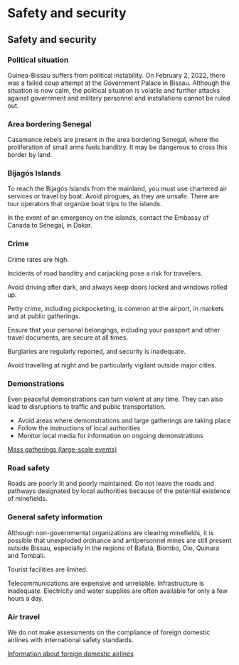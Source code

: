 # Safety and security

## Safety and security

### Political situation

Guinea-Bissau suffers from political instability. On February 2, 2022, there was a failed coup attempt at the Government Palace in Bissau. Although the situation is now calm, the political situation is volatile and further attacks against government and military personnel and installations cannot be ruled out.

### Area bordering Senegal

Casamance rebels are present in the area bordering Senegal, where the proliferation of small arms fuels banditry. It may be dangerous to cross this border by land.

### Bijagós Islands

To reach the Bijagós Islands from the mainland, you must use chartered air services or travel by boat. Avoid pirogues, as they are unsafe. There are tour operators that organize boat trips to the islands.

In the event of an emergency on the islands, contact the Embassy of Canada to Senegal, in Dakar.

### Crime

Crime rates are high.

Incidents of road banditry and carjacking pose a risk for travellers.

Avoid driving after dark, and always keep doors locked and windows rolled up.

Petty crime, including pickpocketing, is common at the airport, in markets and at public gatherings.

Ensure that your personal belongings, including your passport and other travel documents, are secure at all times.

Burglaries are regularly reported, and security is inadequate.

Avoid travelling at night and be particularly vigilant outside major cities.

### Demonstrations

Even peaceful demonstrations can turn violent at any time. They can also lead to disruptions to traffic and public transportation.

* Avoid areas where demonstrations and large gatherings are taking place
* Follow the instructions of local authorities
* Monitor local media for information on ongoing demonstrations

[Mass gatherings (large-scale events)](https://travel.gc.ca/travelling/health-safety/mass-gatherings)

### Road safety

Roads are poorly lit and poorly maintained. Do not leave the roads and pathways designated by local authorities because of the potential existence of minefields.

### General safety information

Although non-governmental organizations are clearing minefields, it is possible that unexploded ordnance and antipersonnel mines are still present outside Bissau, especially in the regions of Bafatá, Biombo, Oio, Quinara and Tombali.

Tourist facilities are limited.

Telecommunications are expensive and unreliable. Infrastructure is inadequate. Electricity and water supplies are often available for only a few hours a day.

### Air travel

We do not make assessments on the compliance of foreign domestic airlines with international safety standards.

[Information about foreign domestic airlines](https://travel.gc.ca/air/in-flight-safety#other)